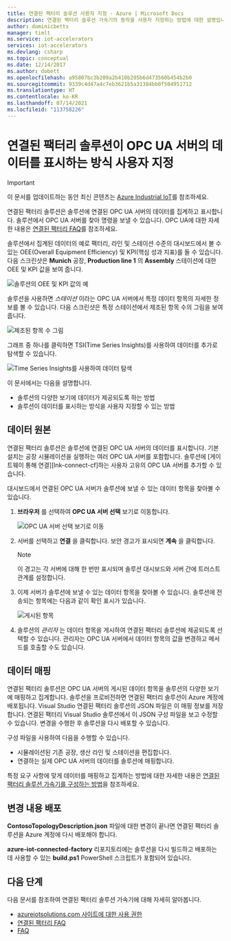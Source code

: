 ```yaml
---
title: 연결된 팩터리 솔루션 사용자 지정 - Azure | Microsoft Docs
description: 연결된 팩터리 솔루션 가속기의 동작을 사용자 지정하는 방법에 대한 설명입니다.
author: dominicbetts
manager: timlt
ms.service: iot-accelerators
services: iot-accelerators
ms.devlang: csharp
ms.topic: conceptual
ms.date: 12/14/2017
ms.author: dobett
ms.openlocfilehash: a95807bc3b209a2b410b205b6d473560b454b2b0
ms.sourcegitcommit: 9339c4d47a4c7eb3621b5a31384bb0f504951712
ms.translationtype: HT
ms.contentlocale: ko-KR
ms.lasthandoff: 07/14/2021
ms.locfileid: "113758226"
---
```

# <a name="customize-how-the-connected-factory-solution-displays-data-from-your-opc-ua-servers"></a>연결된 팩터리 솔루션이 OPC UA 서버의 데이터를 표시하는 방식 사용자 지정

> [!IMPORTANT]
> 이 문서를 업데이트하는 동안 최신 콘텐츠는 [Azure Industrial IoT](https://azure.github.io/Industrial-IoT/)를 참조하세요.

연결된 팩터리 솔루션은 솔루션에 연결된 OPC UA 서버의 데이터를 집계하고 표시합니다. 솔루션에서 OPC UA 서버를 찾아 명령을 보낼 수 있습니다. OPC UA에 대한 자세한 내용은 [연결된 팩터리 FAQ](iot-accelerators-faq-cf.yml)를 참조하세요.

솔루션에서 집계된 데이터의 예로 팩터리, 라인 및 스테이션 수준의 대시보드에서 볼 수 있는 OEE(Overall Equipment Efficiency) 및 KPI(핵심 성과 지표)를 들 수 있습니다. 다음 스크린샷은 **Munich** 공장, **Production line 1** 의 **Assembly** 스테이션에 대한 OEE 및 KPI 값을 보여 줍니다.

![솔루션의 OEE 및 KPI 값의 예][img-oee-kpi]

솔루션을 사용하면 *스테이션* 이라는 OPC UA 서버에서 특정 데이터 항목의 자세한 정보를 볼 수 있습니다. 다음 스크린샷은 특정 스테이션에서 제조된 항목 수의 그림을 보여 줍니다.

![제조된 항목 수 그림][img-manufactured-items]

그래프 중 하나를 클릭하면 TSI(Time Series Insights)를 사용하여 데이터를 추가로 탐색할 수 있습니다.

![Time Series Insights를 사용하여 데이터 탐색][img-tsi]

이 문서에서는 다음을 설명합니다.

- 솔루션의 다양한 보기에 데이터가 제공되도록 하는 방법
- 솔루션이 데이터를 표시하는 방식을 사용자 지정할 수 있는 방법

## <a name="data-sources"></a>데이터 원본

연결된 팩터리 솔루션은 솔루션에 연결된 OPC UA 서버의 데이터를 표시합니다. 기본 설치는 공장 시뮬레이션을 실행하는 여러 OPC UA 서버를 포함합니다. 솔루션에 [게이트웨이 통해 연결][lnk-connect-cf]하는 사용자 고유의 OPC UA 서버를 추가할 수 있습니다.

대시보드에서 연결된 OPC UA 서버가 솔루션에 보낼 수 있는 데이터 항목을 찾아볼 수 있습니다.

1. **브라우저** 를 선택하여 **OPC UA 서버 선택** 보기로 이동합니다.

    ![OPC UA 서버 선택 보기로 이동][img-select-server]

1. 서버를 선택하고 **연결** 을 클릭합니다. 보안 경고가 표시되면 **계속** 을 클릭합니다.

    > [!NOTE]
    > 이 경고는 각 서버에 대해 한 번만 표시되며 솔루션 대시보드와 서버 간에 트러스트 관계를 설정합니다.

1. 이제 서버가 솔루션에 보낼 수 있는 데이터 항목을 찾아볼 수 있습니다. 솔루션에 전송되는 항목에는 다음과 같이 확인 표시가 있습니다.

    ![게시된 항목][img-published]

1. 솔루션의 *관리자* 는 데이터 항목을 게시하여 연결된 팩터리 솔루션에 제공되도록 선택할 수 있습니다. 관리자는 OPC UA 서버에서 데이터 항목의 값을 변경하고 메서드를 호출할 수도 있습니다.

## <a name="map-the-data"></a>데이터 매핑

연결된 팩터리 솔루션은 OPC UA 서버의 게시된 데이터 항목을 솔루션의 다양한 보기에 매핑하고 집계합니다. 솔루션을 프로비전하면 연결된 팩터리 솔루션이 Azure 계정에 배포됩니다. Visual Studio 연결된 팩터리 솔루션의 JSON 파일은 이 매핑 정보를 저장합니다. 연결된 팩터리 Visual Studio 솔루션에서 이 JSON 구성 파일을 보고 수정할 수 있습니다. 변경을 수행한 후 솔루션을 다시 배포할 수 있습니다.

구성 파일을 사용하여 다음을 수행할 수 있습니다.

- 시뮬레이션된 기존 공장, 생산 라인 및 스테이션을 편집합니다.
- 연결하는 실제 OPC UA 서버의 데이터를 솔루션에 매핑합니다.

특정 요구 사항에 맞게 데이터를 매핑하고 집계하는 방법에 대한 자세한 내용은 [연결된 팩터리 솔루션 가속기를 구성하는 방법](iot-accelerators-connected-factory-configure.md)을 참조하세요.

## <a name="deploy-the-changes"></a>변경 내용 배포

**ContosoTopologyDescription.json** 파일에 대한 변경이 끝나면 연결된 팩터리 솔루션을 Azure 계정에 다시 배포해야 합니다.

**azure-iot-connected-factory** 리포지토리에는 솔루션을 다시 빌드하고 배포하는 데 사용할 수 있는 **build.ps1** PowerShell 스크립트가 포함되어 있습니다.

## <a name="next-steps"></a>다음 단계

다음 문서를 참조하여 연결된 팩터리 솔루션 가속기에 대해 자세히 알아봅니다.

* [azureiotsolutions.com 사이트에 대한 사용 권한][lnk-permissions]
* [연결된 팩터리 FAQ](iot-accelerators-faq-cf.yml)
* [FAQ][lnk-faq]


[img-oee-kpi]: ./media/iot-accelerators-connected-factory-customize/oeenadkpi.png
[img-manufactured-items]: ./media/iot-accelerators-connected-factory-customize/manufactured.png
[img-tsi]: ./media/iot-accelerators-connected-factory-customize/tsi.png
[img-select-server]: ./media/iot-accelerators-connected-factory-customize/selectserver.png
[img-published]: ./media/iot-accelerators-connected-factory-customize/published.png


[lnk-permissions]: iot-accelerators-permissions.md
[lnk-faq]: iot-accelerators-faq.yml